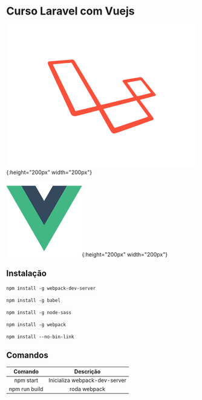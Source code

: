 
# Curso Laravel com Vuejs

![laravel Logo](images/laravel_logo.png){:height="200px" width="200px"}

![vue Logo](images/vue.png){:height="200px" width="200px"}


## Instalação

```
npm install -g webpack-dev-server

npm install -g babel

npm install -g node-sass

npm install -g webpack

npm install --no-bin-link
```

## Comandos

| Comando     | Descrição                   |
|:-----------:|:---------------------------:|
|npm start    |Inicializa webpack-dev-server|
|npm run build| roda webpack                |
